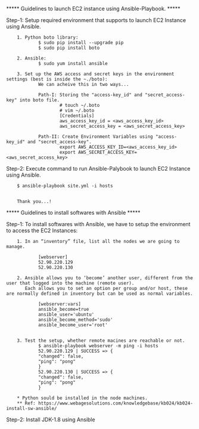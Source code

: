 ***** Guidelines to launch EC2 instance using Ansible-Playbook. *****

Step-1: Setup required environment that supports to launch EC2 Instance using Ansible.
 
        1. Python boto library:
                $ sudo pip install --upgrade pip
                $ sudo pip install boto

        2. Ansible:
                $ sudo yum install ansible

        3. Set up the AWS access and secret keys in the environment settings (best is inside the ~./boto):
                We can acheive this in two ways...

                Path-I: Storing the "access-key_id" and "secret_access-key" into boto file.
                        # touch ~/.boto
                        # vim ~/.boto
                        [Credentials]
                        aws_access_key_id = <aws_access_key_id>
                        aws_secret_access_key = <aws_secret_access_key>

                Path-II: Create Environment Variables using "access-key_id" and "secret_access-key".
                        export AWS_ACCESS_KEY_ID=<aws_access_key_id>
                        export AWS_SECRET_ACCESS_KEY=<aws_secret_access_key>
      
Step-2: Execute command to run Ansible-Palybook to launch EC2 Instance using Ansible.

        $ ansible-playbook site.yml -i hosts
        
        
        Thank you...!
      


***** Guidelines to install softwares with Ansible *****

Step-1: To install softwares with Ansible, we have to setup the environment to access the EC2 Instances:

        1. In an “inventory” file, list all the nodes we are going to manage.

                [webserver]
                52.90.220.129
                52.90.220.130

        2. Ansible allows you to ‘become’ another user, different from the user that logged into the machine (remote user). 
           Each allows you to set an option per group and/or host, these are normally defined in inventory but can be used as normal variables.
           
                [webserver:vars]
                ansible_become=true
                ansible_user='ubuntu'
                ansible_become_method='sudo'
                ansible_become_user='root'


        3. Test the setup, whether remote macines are reachable or not.
                $ ansible-playbook webserver -m ping -i hosts
                52.90.220.129 | SUCCESS => {
                "changed": false, 
                "ping": "pong"
                }
                52.90.220.130 | SUCCESS => {
                "changed": false, 
                "ping": "pong"
                }

        * Python sould be installed in the node machines.
        ** Ref: https://www.webagesolutions.com/knowledgebase/kb024/kb024-install-sw-ansible/


Step-2: Install JDK-1.8 using Ansible
















